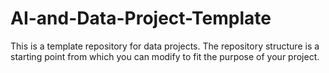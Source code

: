# AI-and-Data-Project-Template
This is a template repository for data projects. The repository structure is a starting point from which you can modify to fit the purpose of your project. 
